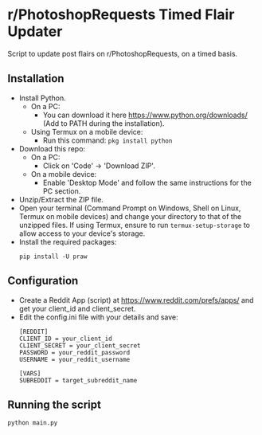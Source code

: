 # r/PhotoshopRequests Timed Flair Updater
Script to update post flairs on r/PhotoshopRequests, on a timed basis.

## Installation
- Install Python.
  - On a PC:
    - You can download it here https://www.python.org/downloads/ (Add to PATH during the installation).
  - Using Termux on a mobile device:
    - Run this command: ```pkg install python```
- Download this repo:
  - On a PC:
    - Click on 'Code' -> 'Download ZIP'.
  - On a mobile device:
    - Enable 'Desktop Mode' and follow the same instructions for the PC section.
- Unzip/Extract the ZIP file.
- Open your terminal (Command Prompt on Windows, Shell on Linux, Termux on mobile devices) and change your directory to that of the unzipped files. If using Termux, ensure to run ```termux-setup-storage``` to allow access to your device's storage.  
- Install the required packages:
  ```
  pip install -U praw
  ```
  
## Configuration
- Create a Reddit App (script) at https://www.reddit.com/prefs/apps/ and get your client_id and client_secret.  
- Edit the config.ini file with your details and save:
  ```
  [REDDIT]
  CLIENT_ID = your_client_id
  CLIENT_SECRET = your_client_secret
  PASSWORD = your_reddit_password
  USERNAME = your_reddit_username

  [VARS]
  SUBREDDIT = target_subreddit_name
  ```

## Running the script    
```
python main.py
```
